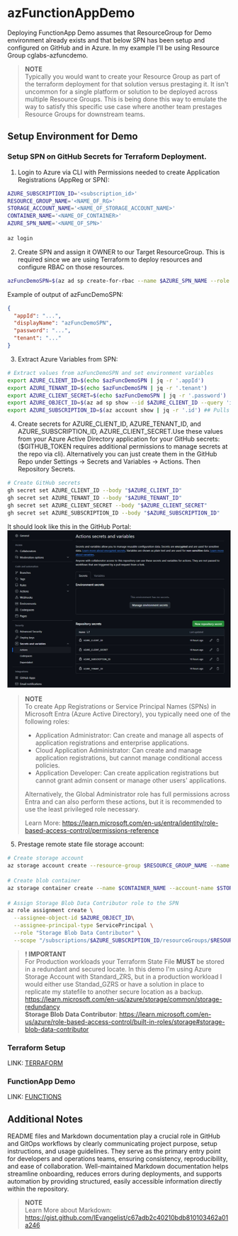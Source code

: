 # azFunctionAppDemo
Deploying FunctionApp Demo assumes that ResourceGroup for Demo environment already exists and that below SPN has been setup and configured on GitHub and in Azure. In my example I'll be using Resource Group cglabs-azfuncdemo. 

>**NOTE**  
Typically you would want to create your Resource Group as part of the terraform deployment for that solution versus prestaging it. It isn't uncommon for a single platform or solution to be deployed across multiple Resource Groups. This is being done this way to emulate the way to satisfy this specific use case where another team prestages Resource Groups for downstream teams. 


## Setup Environment for Demo ##

### Setup SPN on GitHub Secrets for Terraform Deployment. ### 

1. Login to Azure via CLI with Permissions needed to create Application Registrations (AppReg or SPN):
```bash
AZURE_SUBSCRIPTION_ID='<subscription_id>'
RESOURCE_GROUP_NAME='<NAME_OF_RG>'
STORAGE_ACCOUNT_NAME='<NAME_OF_STORAGE_ACCOUNT_NAME>'
CONTAINER_NAME='<NAME_OF_CONTAINER>'
AZURE_SPN_NAME='<NAME_OF_SPN>'

az login
```

2. Create SPN and assign it OWNER to our Target ResourceGroup. This is required since we are using Terraform to deploy resources and configure RBAC on those resources. 
```bash
azFuncDemoSPN=$(az ad sp create-for-rbac --name $AZURE_SPN_NAME --role Owner --scopes /subscriptions/$AZURE_SUBSCRIPTION_ID/resourceGroups/$RESOURCE_GROUP_NAME)
```

Example of output of azFuncDemoSPN:
```json
{
  "appId": "...",
  "displayName": "azFuncDemoSPN",
  "password": "...",
  "tenant": "..."
}
```

3. Extract Azure Variables from SPN:
```bash
# Extract values from azFuncDemoSPN and set environment variables
export AZURE_CLIENT_ID=$(echo $azFuncDemoSPN | jq -r '.appId')
export AZURE_TENANT_ID=$(echo $azFuncDemoSPN | jq -r '.tenant')
export AZURE_CLIENT_SECRET=$(echo $azFuncDemoSPN | jq -r '.password')
export AZURE_OBJECT_ID=$(az ad sp show --id $AZURE_CLIENT_ID --query 'id' -o tsv)
export AZURE_SUBSCRIPTION_ID=$(az account show | jq -r '.id') ## Pulls Subscription via AzCLI Context.
```

4. Create secrets for AZURE_CLIENT_ID, AZURE_TENANT_ID, and AZURE_SUBSCRIPTION_ID, AZURE_CLIENT_SECRET.Use these values from your Azure Active Directory application for your GitHub secrets: ($GITHUB_TOKEN requires additional permissions to manage secrets at the repo via cli). Alternatively you can just create them in the GitHub Repo under Settings -> Secrets and Variables -> Actions. Then Repository Secrets. 
```bash
# Create GitHub secrets
gh secret set AZURE_CLIENT_ID --body "$AZURE_CLIENT_ID"
gh secret set AZURE_TENANT_ID --body "$AZURE_TENANT_ID"
gh secret set AZURE_CLIENT_SECRET --body "$AZURE_CLIENT_SECRET"
gh secret set AZURE_SUBSCRIPTION_ID --body "$AZURE_SUBSCRIPTION_ID"
```

It should look like this in the GitHub Portal:
![gh_secrets](media/gh_secrets.jpg)

>**NOTE**  
> To create App Registrations or Service Principal Names (SPNs) in Microsoft Entra (Azure Active Directory), you typically need one of the following roles:  
> - Application Administrator: Can create and manage all aspects of application registrations and enterprise applications.
> - Cloud Application Administrator: Can create and manage application registrations, but cannot manage conditional access policies.
> - Application Developer: Can create application registrations but cannot grant admin consent or manage other users' applications.  
>  
> Alternatively, the Global Administrator role has full permissions across Entra and can also perform these actions, but it is recommended to use the least privileged role necessary.  
>  
> Learn More: https://learn.microsoft.com/en-us/entra/identity/role-based-access-control/permissions-reference

5. Prestage remote state file storage account: 
```bash
# Create storage account
az storage account create --resource-group $RESOURCE_GROUP_NAME --name $STORAGE_ACCOUNT_NAME --sku Standard_ZRS --encryption-services blob

# Create blob container
az storage container create --name $CONTAINER_NAME --account-name $STORAGE_ACCOUNT_NAME

# Assign Storage Blob Data Contributor role to the SPN
az role assignment create \
  --assignee-object-id $AZURE_OBJECT_ID\
  --assignee-principal-type ServicePrincipal \
  --role "Storage Blob Data Contributor" \
  --scope "/subscriptions/$AZURE_SUBSCRIPTION_ID/resourceGroups/$RESOURCE_GROUP_NAME"

```
> **! IMPORTANT**  
> For Production workloads your Terraform State File __**MUST**__ be stored in a redundant and secured locate. In this demo I'm using Azure Storage Account with  Standard_ZRS, but in a production workload I would either use Standad_GZRS or have a solution in place to replicate my statefile to another secure location as a backup. https://learn.microsoft.com/en-us/azure/storage/common/storage-redundancy  
**Storage Blob Data Contributor**: https://learn.microsoft.com/en-us/azure/role-based-access-control/built-in-roles/storage#storage-blob-data-contributor

### Terraform Setup ###

LINK: [TERRAFORM](infra/README.md)

### FunctionApp Demo ###

LINK: [FUNCTIONS](functions/README.md)

## Additional Notes ##

README files and Markdown documentation play a crucial role in GitHub and GitOps workflows by clearly communicating project purpose, setup instructions, and usage guidelines. They serve as the primary entry point for developers and operations teams, ensuring consistency, reproducibility, and ease of collaboration. Well-maintained Markdown documentation helps streamline onboarding, reduces errors during deployments, and supports automation by providing structured, easily accessible information directly within the repository.

> **NOTE**  
> Learn More about Markdown: https://gist.github.com/IEvangelist/c67adb2c40210bdb810103462a01a246